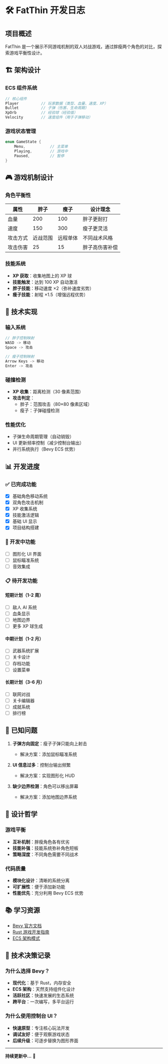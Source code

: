 # 🛠️ FatThin 开发日志

## 项目概述

FatThin 是一个展示不同游戏机制的双人对战游戏，通过胖瘦两个角色的对比，探索游戏平衡性设计。

## 🏗️ 架构设计

### ECS 组件系统

```rust
// 核心组件
Player          // 玩家数据（类型、血量、速度、XP）
Bullet          // 子弹（伤害、生命周期）
XpOrb           // 经验球（经验值）
Velocity        // 速度组件（用于子弹移动）
```

### 游戏状态管理

```rust
enum GameState {
    Menu,           // 主菜单
    Playing,        // 游戏中
    Paused,         // 暂停
}
```

## 🎮 游戏机制设计

### 角色平衡性

| 属性 | 胖子 | 瘦子 | 设计理念 |
|------|------|------|----------|
| 血量 | 200 | 100 | 胖子更耐打 |
| 速度 | 150 | 300 | 瘦子更灵活 |
| 攻击方式 | 近战范围 | 远程单体 | 不同战术风格 |
| 攻击伤害 | 25 | 15 | 胖子高伤害补偿 |

### 技能系统

- **XP 获取**：收集地图上的 XP 球
- **技能触发**：达到 100 XP 自动激活
- **胖子技能**：移动速度 ×2（弥补速度劣势）
- **瘦子技能**：射程 ×1.5（增强远程优势）

## 🔧 技术实现

### 输入系统

```rust
// 胖子控制映射
WASD -> 移动
Space -> 攻击

// 瘦子控制映射  
Arrow Keys -> 移动
Enter -> 攻击
```

### 碰撞检测

- **XP 收集**：距离检测（30 像素范围）
- **攻击判定**：
  - 胖子：范围攻击（80×80 像素区域）
  - 瘦子：子弹碰撞检测

### 性能优化

- 子弹生命周期管理（自动销毁）
- UI 更新频率控制（减少控制台输出）
- 并行系统执行（Bevy ECS 优势）

## 📊 开发进度

### ✅ 已完成功能

- [x] 基础角色移动系统
- [x] 双角色攻击机制
- [x] XP 收集系统
- [x] 技能激活逻辑
- [x] 基础 UI 显示
- [x] 项目结构搭建

### 🚧 开发中功能

- [ ] 图形化 UI 界面
- [ ] 鼠标瞄准系统
- [ ] 音效集成

### 📋 待开发功能

#### 短期计划（1-2 周）
- [ ] 敌人 AI 系统
- [ ] 血条显示
- [ ] 地图边界
- [ ] 更多 XP 球生成

#### 中期计划（1-2 月）
- [ ] 武器系统扩展
- [ ] 关卡设计
- [ ] 存档功能
- [ ] 设置菜单

#### 长期计划（3-6 月）
- [ ] 联网对战
- [ ] 关卡编辑器
- [ ] 成就系统
- [ ] 排行榜

## 🐛 已知问题

1. **子弹方向固定**：瘦子子弹只能向上射击
   - 解决方案：添加鼠标瞄准系统

2. **UI 信息过多**：控制台输出频繁
   - 解决方案：实现图形化 HUD

3. **缺少边界检测**：角色可以移出屏幕
   - 解决方案：添加地图边界系统

## 🎯 设计哲学

### 游戏平衡
- **互补机制**：胖瘦角色各有优劣
- **技能补强**：技能系统弥补角色短板
- **策略深度**：不同角色需要不同战术

### 代码质量
- **模块化设计**：清晰的系统分离
- **可扩展性**：便于添加新功能
- **性能优先**：充分利用 Bevy ECS 优势

## 📚 学习资源

- [Bevy 官方文档](https://bevy-cheatbook.github.io/)
- [Rust 游戏开发指南](https://arewegameyet.rs/)
- [ECS 架构模式](https://github.com/SanderMertens/ecs-faq)

## 🤔 技术决策记录

### 为什么选择 Bevy？
- **现代化**：基于 Rust，内存安全
- **ECS 架构**：天然支持组件化设计
- **活跃社区**：快速发展的生态系统
- **跨平台**：一次编写，多平台运行

### 为什么使用控制台 UI？
- **快速原型**：专注核心玩法开发
- **调试友好**：便于观察游戏状态
- **后续升级**：可逐步替换为图形界面

---

**持续更新中...** 📝